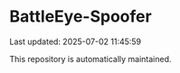 # BattleEye-Spoofer

Last updated: 2025-07-02 11:45:59

This repository is automatically maintained.
